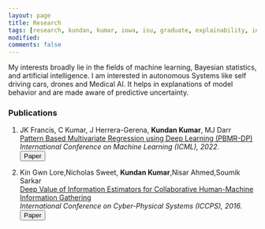 ```yaml
---
layout: page
title: Research
tags: [research, kundan, kumar, iowa, isu, graduate, explainability, interpretability, explainable AI]
modified:
comments: false
---
```


My interests broadly lie in the fields of machine learning, Bayesian statistics, and artificial intelligence.
I am interested in autonomous Systems like self driving cars, drones and Medical AI. It helps in explanations of model behavior and are made aware of predictive uncertainty.

### Publications

1. JK Francis, C Kumar, J Herrera-Gerena, **Kundan Kumar**, MJ Darr     
[Pattern Based Multivariate Regression using Deep Learning (PBMR-DP)]()   
*International Conference on Machine Learning (ICML), 2022.*   
[<button type="button" class="btn btn-info">Paper</button>](https://arxiv.org/abs/2202.13541)

2. Kin Gwn Lore,Nicholas Sweet, **Kundan Kumar**,Nisar Ahmed,Soumik Sarkar    
[Deep Value of Information Estimators for Collaborative Human-Machine Information Gathering]()   
*International Conference on Cyber-Physical Systems (ICCPS), 2016.*   
[<button type="button" class="btn btn-info">Paper</button>](https://arxiv.org/abs/1512.07592)
